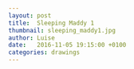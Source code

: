 ```yaml
---
layout: post
title:  Sleeping Maddy 1
thumbnail: sleeping_maddy1.jpg
author: Luise
date:   2016-11-05 19:15:00 +0100
categories: drawings
---
```

